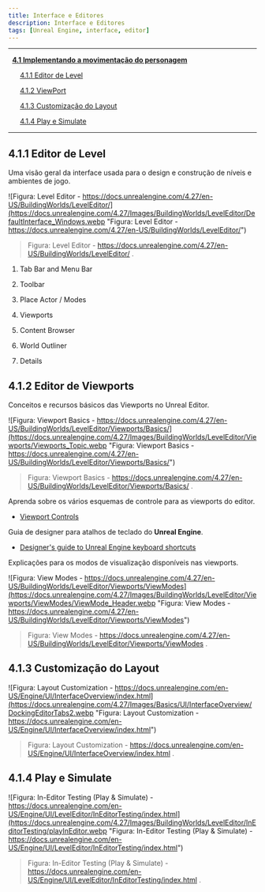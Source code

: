 ```yaml
---
title: Interface e Editores
description: Interface e Editores
tags: [Unreal Engine, interface, editor]
---
```


***

&nbsp;&nbsp;[**4.1 Implementando a movimentação do personagem**](#7.3)

&nbsp;&nbsp;&nbsp;&nbsp;&nbsp;&nbsp;[4.1.1 Editor de Level](#4.1.1)

&nbsp;&nbsp;&nbsp;&nbsp;&nbsp;&nbsp;[4.1.2 ViewPort](#4.1.2)

&nbsp;&nbsp;&nbsp;&nbsp;&nbsp;&nbsp;[4.1.3 Customização do Layout](#4.1.3)

&nbsp;&nbsp;&nbsp;&nbsp;&nbsp;&nbsp;[4.1.4 Play e Simulate](#4.1.4)


***

<a name="4.1.1"></a>
## 4.1.1 Editor de Level

Uma visão geral da interface usada para o design e construção de níveis e ambientes de jogo.

![Figura: Level Editor - https://docs.unrealengine.com/4.27/en-US/BuildingWorlds/LevelEditor/](https://docs.unrealengine.com/4.27/Images/BuildingWorlds/LevelEditor/DefaultInterface_Windows.webp "Figura: Level Editor - https://docs.unrealengine.com/4.27/en-US/BuildingWorlds/LevelEditor/")

> Figura: Level Editor - https://docs.unrealengine.com/4.27/en-US/BuildingWorlds/LevelEditor/ .

1. Tab Bar and Menu Bar

2. Toolbar

3. Place Actor / Modes

4. Viewports

5. Content Browser

6. World Outliner

7. Details

<a name="4.1.2"></a>
## 4.1.2 Editor de Viewports

Conceitos e recursos básicos das Viewports no Unreal Editor.

![Figura: Viewport Basics - https://docs.unrealengine.com/4.27/en-US/BuildingWorlds/LevelEditor/Viewports/Basics/](https://docs.unrealengine.com/4.27/Images/BuildingWorlds/LevelEditor/Viewports/Viewports_Topic.webp "Figura: Viewport Basics - https://docs.unrealengine.com/4.27/en-US/BuildingWorlds/LevelEditor/Viewports/Basics/")

> Figura: Viewport Basics - https://docs.unrealengine.com/4.27/en-US/BuildingWorlds/LevelEditor/Viewports/Basics/ .


Aprenda sobre os vários esquemas de controle para as viewports do editor.

- [Viewport Controls](https://docs.unrealengine.com/en-US/Engine/UI/LevelEditor/Viewports/ViewportControls/index.html)


Guia de designer para atalhos de teclado do **Unreal Engine**.

- [Designer's guide to Unreal Engine keyboard shortcuts](https://www.unrealengine.com/en-US/tech-blog/designer-s-guide-to-unreal-engine-keyboard-shortcuts "Designer's guide to Unreal Engine keyboard shortcuts")

Explicações para os modos de visualização disponíveis nas viewports.

![Figura: View Modes - https://docs.unrealengine.com/4.27/en-US/BuildingWorlds/LevelEditor/Viewports/ViewModes](https://docs.unrealengine.com/4.27/Images/BuildingWorlds/LevelEditor/Viewports/ViewModes/ViewMode_Header.webp "Figura: View Modes - https://docs.unrealengine.com/4.27/en-US/BuildingWorlds/LevelEditor/Viewports/ViewModes")

> Figura: View Modes - https://docs.unrealengine.com/4.27/en-US/BuildingWorlds/LevelEditor/Viewports/ViewModes .

<a name="4.1.3"></a>
## 4.1.3 Customização do Layout

![Figura: Layout Customization - https://docs.unrealengine.com/en-US/Engine/UI/InterfaceOverview/index.html](https://docs.unrealengine.com/4.27/Images/Basics/UI/InterfaceOverview/DockingEditorTabs2.webp "Figura: Layout Customization - https://docs.unrealengine.com/en-US/Engine/UI/InterfaceOverview/index.html")

> Figura: Layout Customization - https://docs.unrealengine.com/en-US/Engine/UI/InterfaceOverview/index.html .

<a name="4.1.4"></a>
## 4.1.4 Play e Simulate

![Figura: In-Editor Testing (Play & Simulate) - https://docs.unrealengine.com/en-US/Engine/UI/LevelEditor/InEditorTesting/index.html](https://docs.unrealengine.com/4.27/Images/BuildingWorlds/LevelEditor/InEditorTesting/playInEditor.webp "Figura: In-Editor Testing (Play & Simulate) - https://docs.unrealengine.com/en-US/Engine/UI/LevelEditor/InEditorTesting/index.html")

> Figura: In-Editor Testing (Play & Simulate) - https://docs.unrealengine.com/en-US/Engine/UI/LevelEditor/InEditorTesting/index.html .
